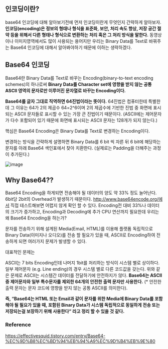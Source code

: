 ## 인코딩이란?

base64 인코딩에 대해 알아보기전에 먼저 인코딩이란게 무엇인지 간략하게 알아보자. 
**인코딩(encoding)은 정보의 형태나 형식을 표준화, 보안, 처리 속도 향상, 저장 공간 절약 등을 위해서 
다른 형태나 형식으로 변환하는 처리 혹은 그 처리 방식을 말한다.**
동영상이나 이미지영역에서도 많이 사용되는 용어지만 우리는 
Binary Data를 Text로 바꿔주는 Base64 인코딩에 대해서 알아봐야하기 때문에 이하는 생략하겠다.



## Base64 인코딩
Base64란 Binary Data를 Text로 바꾸는 Encoding(binary-to-text encoding schemes)의 하나로써 
**Binary Data를 Character set에 영향을 받지 않는 공통 ASCII 영역의 문자로만 이루어진 문자열로 바꾸는 Encoding이다.**



**Base64를 글자 그대로 직역하면 64진법이라는 뜻이다.**
64진법은 컴퓨터한테 특별한데 그 이유는 64가 2의 제곱수 64=2^6이며 2의 제곱수에 
기반한 진법 중 화면에 표시되는 ASCII 문자들로 표시할 수 있는 가장 큰 진법이기 때문이다. 
(ASCII에는 제어문자가 다수 포함되어 있기 때문에 화면에 표시되는 ASCII 문자는 128개가 되지 않는다.)

핵심은 Base64 Encoding은 Binary Data를 Text로 변경하는 Encoding이다.

변경하는 방식을 간략하게 설명하면 Binary Data를 6 bit 씩 자른 뒤 6 bit에 해당하는 문자를 아래 Base64 색인표에서 찾아 치환한다. 
(실제로는 Padding을 더해주는 과정이 추가된다.)  

![image](https://github.com/rlagudals95/TIL/assets/76252074/a14e006f-691e-481c-b753-14b5446137df)
  


## Why Base64??
Base64 Encoding을 하게되면 전송해야 될 데이터의 양도 약 33% 정도 늘어난다. 
6bit당 2bit의 Overhead가 발생하기 때문이다. http://www.base64encode.org/에서 직접 테스트해보면 어렵지 않게 확인 할 수 있다.
Encoding전 대비 33%나 데이터의 크기가 증가하고, Encoding과 Decoding에 추가 CPU 연산까지 필요한데 우리는 왜 Base64 Encoding을 하는가?

문자를 전송하기 위해 설계된 Media(Email, HTML)를 이용해 플랫폼 독립적으로 Binary Data(이미지나 오디오)를 전송 할 필요가 있을 때, 
ASCII로 Encoding하여 전송하게 되면 여러가지 문제가 발생할 수 있다. 

대표적인 문제는

ASCII는 7 bits Encoding인데 나머지 1bit를 처리하는 방식이 시스템 별로 상이하다.
일부 제어문자 (e.g. Line ending)의 경우 시스템 별로 다른 코드값을 갖는다.
위와 같은 문제로 ASCII는 시스템간 데이터를 전달하기에 안전하지가 않다. 
**Base64는 ASCII 중 제어문자와 일부 특수문자를 제외한 64개의 안전한 출력 문자만 사용한다.**
(* 안전한 출력 문자는 문자 코드에 영향을 받지 않는 공통 ASCII를 의미한다).  



**즉, “Base64는 HTML 또는 Email과 같이 문자를 위한 Media에 Binary Data를 포함해야 될 필요가 있을 때, 
포함된 Binary Data가 시스템 독립적으로 동일하게 전송 또는 저장되는걸 보장하기 위해 사용한다” 라고 정리 할 수 있을 것 같다.**   


### Reference  
https://effectivesquid.tistory.com/entry/Base64-%EC%9D%B8%EC%BD%94%EB%94%A9%EC%9D%B4%EB%9E%80



